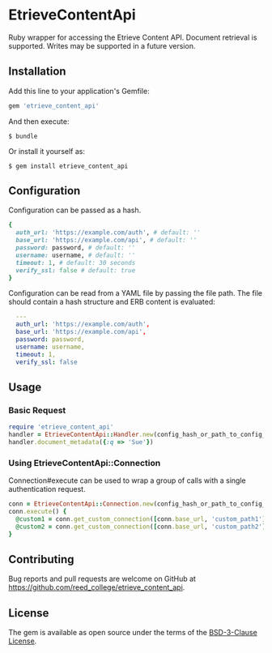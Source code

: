# EtrieveContentApi

Ruby wrapper for accessing the Etrieve Content API. Document retrieval is supported. Writes may be supported in a future version.

## Installation

Add this line to your application's Gemfile:

```ruby
gem 'etrieve_content_api'
```

And then execute:

    $ bundle

Or install it yourself as:

    $ gem install etrieve_content_api


## Configuration

Configuration can be passed as a hash.

```ruby
{
  auth_url: 'https://example.com/auth', # default: ''
  base_url: 'https://example.com/api', # default: ''
  password: password, # default: ''
  username: username, # default: ''
  timeout: 1, # default: 30 seconds
  verify_ssl: false # default: true
}
```

Configuration can be read from a YAML file by passing the file path. The file should contain a hash structure and ERB content is evaluated:
```yaml
  ---
  auth_url: 'https://example.com/auth',
  base_url: 'https://example.com/api',
  password: password,
  username: username,
  timeout: 1,
  verify_ssl: false
```

## Usage
### Basic Request
```ruby
require 'etrieve_content_api'
handler = EtrieveContentApi::Handler.new(config_hash_or_path_to_config_yaml)
handler.document_metadata({:q => 'Sue'})
```

### Using EtrieveContentApi::Connection
Connection#execute can be used to wrap a group of calls with a single authentication request.
```ruby
conn = EtrieveContentApi::Connection.new(config_hash_or_path_to_config_yaml)
conn.execute() {
  @custom1 = conn.get_custom_connection([conn.base_url, 'custom_path1'].join('/'), conn.headers)
  @custom2 = conn.get_custom_connection([conn.base_url, 'custom_path2'].join('/'), conn.headers)
}
```

## Contributing

Bug reports and pull requests are welcome on GitHub at https://github.com/reed_college/etrieve_content_api.

## License

The gem is available as open source under the terms of the [ BSD-3-Clause License](https://opensource.org/licenses/BSD-3-Clause).
